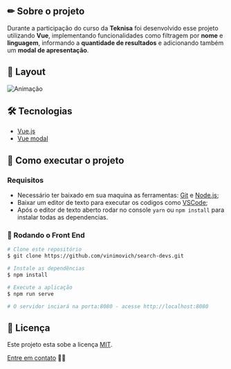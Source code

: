 ## ✏ Sobre o projeto
Durante a participação do curso da **Teknisa** foi desenvolvido esse projeto utilizando **Vue**, implementando funcionalidades como filtragem por **nome** e **linguagem**, informando a **quantidade de resultados** e adicionando também um **modal de apresentação**.

## 🎨 Layout
![Animação](https://user-images.githubusercontent.com/61718764/159130587-566d335e-4587-44df-a2aa-79f57ee14d08.gif)


## 🛠 Tecnologias
- [Vue.js](https://v2.vuejs.org/)
- [Vue modal](https://euvl.github.io/vue-js-modal/)


## 🚀 Como executar o projeto
### Requisitos
- Necessário ter baixado em sua maquina as ferramentas: [Git](https://nodejs.org/en/) e [Node.js](https://nodejs.org/en/);
- Baixar um editor de texto para executar os codigos como [VSCode](https://code.visualstudio.com/);
- Após o editor de texto aberto rodar no console <code>yarn</code> ou <code>npm install</code> para instalar todas as dependencias.

### 🎲 Rodando o Front End
```bash
# Clone este repositório
$ git clone https://github.com/vinimovich/search-devs.git

# Instale as dependências
$ npm install

# Execute a aplicação
$ npm run serve

# O servidor inciará na porta:8080 - acesse http://localhost:8080
```

## 📝 Licença
Este projeto esta sobe a licença [MIT]().

[Entre em contato](https://www.linkedin.com/in/vinimovich/) 👋🏽
